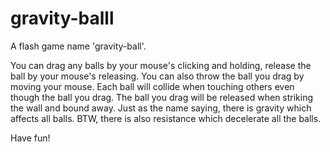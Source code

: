 # gravity-balll
A flash game name 'gravity-ball'.

You can drag any balls by your mouse's clicking and holding, release the ball by your mouse's releasing.
You can also throw the ball you drag by moving your mouse.
Each ball will collide when touching others even though the ball you drag.
The ball you drag will be released when striking the wall and bound away.
Just as the name saying, there is gravity which affects all balls.
BTW, there is also resistance which decelerate all the balls.

Have fun!
